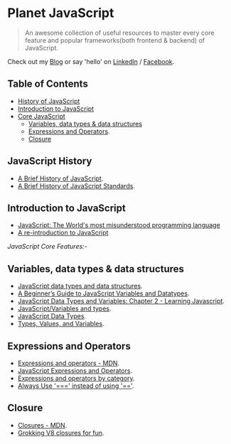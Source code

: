 # Planet JavaScript

> An awesome collection of useful resources to master every core feature and popular frameworks(both frontend & backend) of JavaScript.


Check out my [Blog](http://nitcrawler.blogspot.com) or say 'hello' on [LinkedIn](https://bd.linkedin.com/in/arman-bhuiyan) / [Facebook](https://www.facebook.com/arman.it37).

## Table of Contents

* [History of JavaScript](#history)
* [Introduction to JavaScript](#introduction)
* [Core JavaScript](#corejs)
  * [Variables, data types & data structures](#typevariablestructure)
  * [Expressions and Operators](#expression).
  * [Closure](#closure)

## <a name="history">JavaScript History</a>
 * [A Brief History of JavaScript](https://auth0.com/blog/a-brief-history-of-javascript).
 * [A Brief History of JavaScript Standards](https://ponyfoo.com/articles/standard).

## <a name="introduction">Introduction to JavaScript</a>
 * [JavaScript: The World's most misunderstood programming language](http://javascript.crockford.com/javascript.html)
 * [A re-introduction to JavaScript](https://developer.mozilla.org/en-US/docs/Web/JavaScript/A_re-introduction_to_JavaScript)

*<a name="corejs">JavaScript Core Features:- </a>*

## <a name="typevariablestructure">Variables, data types & data structures</a>
 * [JavaScript data types and data structures](https://developer.mozilla.org/en-US/docs/Web/JavaScript/Data_structures).
 * [A Beginner’s Guide to JavaScript Variables and Datatypes](https://www.sitepoint.com/beginners-guide-javascript-variables-and-datatypes).
 * [JavaScript Data Types and Variables: Chapter 2 - Learning Javascript](http://archive.oreilly.com/pub/a/javascript/excerpts/learning-javascript/javascript-datatypes-variables.html).
 * [JavaScript/Variables and types](https://en.wikibooks.org/wiki/JavaScript/Variables_and_types).
 * [JavaScript Data Types](https://www.w3schools.com/js/js_datatypes.asp).
 * [Types, Values, and Variables](http://hepunx.rl.ac.uk/~adye/jsspec11/valvar.htm).

## <a name="expression">Expressions and Operators</a>
 * [Expressions and operators - MDN](https://developer.mozilla.org/en/docs/Web/JavaScript/Guide/Expressions_and_Operators).
 * [JavaScript Expressions and Operators](http://lib.ru/JAVA/javascr/expr.html).
 * [Expressions and operators by category](https://developer.mozilla.org/en-US/docs/Web/JavaScript/Reference/Operators).
 * [Always Use '===' instead of using '=='](https://github.com/arman37/javascript-best-practice#equality).

## <a name="closure">Closure</a>
 * [Closures - MDN](https://developer.mozilla.org/en-US/docs/Web/JavaScript/Closures).
 * [Grokking V8 closures for fun](http://mrale.ph/blog/2012/09/23/grokking-v8-closures-for-fun.html).
